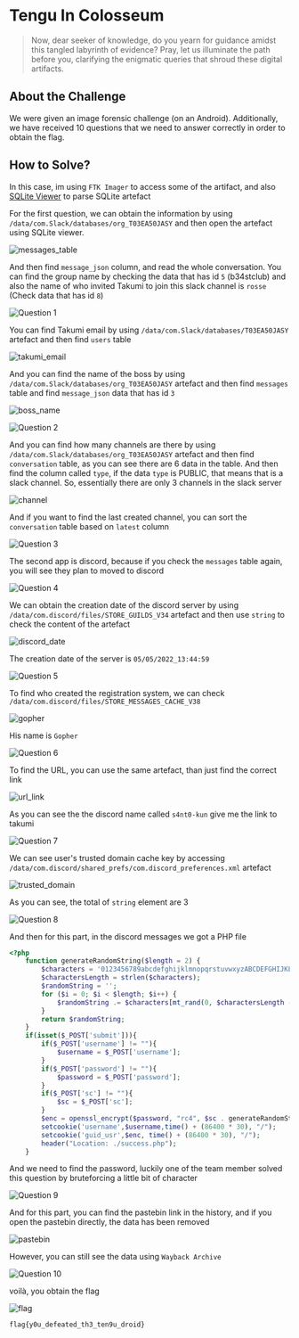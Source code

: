 # Tengu In Colosseum
> Now, dear seeker of knowledge, do you yearn for guidance amidst this tangled labyrinth of evidence? Pray, let us illuminate the path before you, clarifying the enigmatic queries that shroud these digital artifacts.

## About the Challenge
We were given an image forensic challenge (on an Android). Additionally, we have received 10 questions that we need to answer correctly in order to obtain the flag.

## How to Solve?
In this case, im using `FTK Imager` to access some of the artifact, and also [SQLite Viewer](https://inloop.github.io/sqlite-viewer/) to parse SQLite artefact

For the first question, we can obtain the information by using `/data/com.Slack/databases/org_T03EA50JASY` and then open the artefact using SQLite viewer.

![messages_table](images/messages_table.png)

And then find `message_json` column, and read the whole conversation. You can find the group name by checking the data that has id `5` (b34stclub) and also the name of who invited Takumi to join this slack channel is `rosse` (Check data that has id `8`)

![Question 1](images/q1.png)

You can find Takumi email by using `/data/com.Slack/databases/T03EA50JASY` artefact and then find `users` table

![takumi_email](images/takumi_email.png)

And you can find the name of the boss by using `/data/com.Slack/databases/org_T03EA50JASY` artefact and then find `messages` table and find `message_json` data that has id `3`

![boss_name](images/boss_name.png)

![Question 2](images/q2.png)

And you can find how many channels are there by using `/data/com.Slack/databases/org_T03EA50JASY` artefact and then find `conversation` table, as you can see there are 6 data in the table. And then find the column called `type`, if the data `type` is PUBLIC, that means that is a slack channel. So, essentially there are only 3 channels in the slack server

![channel](images/channel.png)

And if you want to find the last created channel, you can sort the `conversation` table based on `latest` column

![Question 3](images/q3.png)

The second app is discord, because if you check the `messages` table again, you will see they plan to moved to discord

![Question 4](images/q4.png)

We can obtain the creation date of the discord server by using `/data/com.discord/files/STORE_GUILDS_V34` artefact and then use `string` to check the content of the artefact

![discord_date](images/discord_date.png)

The creation date of the server is `05/05/2022_13:44:59`

![Question 5](images/q5.png)

To find who created the registration system, we can check `/data/com.discord/files/STORE_MESSAGES_CACHE_V38`

![gopher](images/gopher.png)

His name is `Gopher`

![Question 6](images/q6.png)

To find the URL, you can use the same artefact, than just find the correct link

![url_link](images/url_link.png)

As you can see the the discord name called `s4nt0-kun` give me the link to takumi

![Question 7](images/q7.png)

We can see user's trusted domain cache key by accessing `/data/com.discord/shared_prefs/com.discord_preferences.xml` artefact

![trusted_domain](images/trusted_domain.png)

As you can see, the total of `string` element are 3

![Question 8](images/q8.png)

And then for this part, in the discord messages we got a PHP file

```php
<?php
    function generateRandomString($length = 2) {
        $characters = '0123456789abcdefghijklmnopqrstuvwxyzABCDEFGHIJKLMNOPQRSTUVWXYZ';
        $charactersLength = strlen($characters);
        $randomString = '';
        for ($i = 0; $i < $length; $i++) {
            $randomString .= $characters[mt_rand(0, $charactersLength - 1)];
        }
        return $randomString;
    }
    if(isset($_POST['submit'])){
        if($_POST['username'] != ""){
            $username = $_POST['username'];
        }
        if($_POST['password'] != ""){
            $password = $_POST['password'];
        }
        if($_POST['sc'] != ""){
            $sc = $_POST['sc'];
        }
        $enc = openssl_encrypt($password, "rc4", $sc . generateRandomString());
        setcookie('username',$username,time() + (86400 * 30), "/");
        setcookie('guid_usr',$enc, time() + (86400 * 30), "/");
        header("Location: ./success.php");
    }
```

And we need to find the password, luckily one of the team member solved this question by bruteforcing a little bit of character

![Question 9](images/q9.png)

And for this part, you can find the pastebin link in the history, and if you open the pastebin directly, the data has been removed

![pastebin](images/pastebin.png)

However, you can still see the data using `Wayback Archive`

![Question 10](images/q10.png)

voilà, you obtain the flag

![flag](images/flag.png)

```
flag{y0u_defeated_th3_ten9u_droid}
```